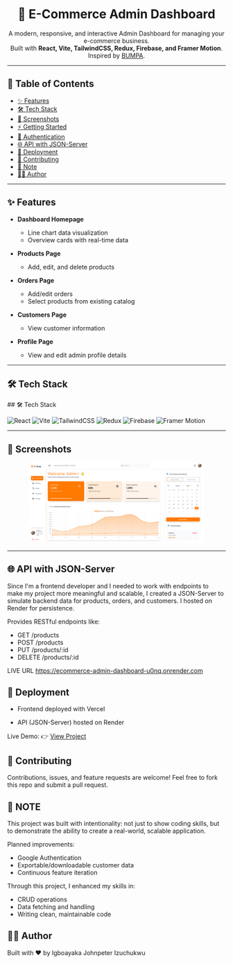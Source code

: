 <!-- Banner -->
<h1 align="center">🛒 E-Commerce Admin Dashboard</h1>
<p align="center">
  A modern, responsive, and interactive Admin Dashboard for managing your e-commerce business.<br/>
  Built with <b>React, Vite, TailwindCSS, Redux, Firebase, and Framer Motion</b>.<br/>
  Inspired by <a href="https://www.bumpa.com/" target="_blank">BUMPA</a>.
</p>

---

## 📑 Table of Contents
- [✨ Features](#-features)
- [🛠️ Tech Stack](#️-tech-stack)
- [📸 Screenshots](#-screenshots)
- [⚡ Getting Started](#-getting-started)
- [🔐 Authentication](#-authentication)
- [🌐 API with JSON-Server](#-api-with-json-server)
- [🚀 Deployment](#-deployment)
- [🤝 Contributing](#-contributing)
- [📜 Note](#-note)
- [👨‍💻 Author](#-author)

---

## ✨ Features

- **Dashboard Homepage**
  - Line chart data visualization  
  - Overview cards with real-time data  

- **Products Page**
  - Add, edit, and delete products  

- **Orders Page**
  - Add/edit orders  
  - Select products from existing catalog  

- **Customers Page**
  - View customer information  

- **Profile Page**
  - View and edit admin profile details  

---

## 🛠️ Tech Stack

<p align="left">
## 🛠️ Tech Stack

![React](https://img.shields.io/badge/React-20232a?style=for-the-badge&logo=react&logoColor=61DAFB)
![Vite](https://img.shields.io/badge/Vite-646CFF?style=for-the-badge&logo=vite&logoColor=white)
![TailwindCSS](https://img.shields.io/badge/TailwindCSS-38bdf8?style=for-the-badge&logo=tailwind-css&logoColor=white)
![Redux](https://img.shields.io/badge/Redux-764abc?style=for-the-badge&logo=redux&logoColor=white)
![Firebase](https://img.shields.io/badge/Firebase-ffca28?style=for-the-badge&logo=firebase&logoColor=black)
![Framer Motion](https://img.shields.io/badge/Framer%20Motion-ea4c89?style=for-the-badge&logo=framer&logoColor=white)

</p>

---

## 📸 Screenshots
> 
<p align="center">
  <img src="./src/assets/dashboard-image.png" alt="Dashboard Screenshot" width="80%"/>
</p>

---

## 🌐 API with JSON-Server

Since I'm a frontend developer and I needed to work with endpoints to make my project more meaningful and scalable, I created a JSON-Server to simulate backend data for products, orders, and customers. 
I hosted on Render for persistence.

Provides RESTful endpoints like:

  - GET    /products
  - POST   /products
  - PUT    /products/:id
  - DELETE /products/:id

LIVE URL
https://ecommerce-admin-dashboard-u0nq.onrender.com

## 🚀 Deployment

  - Frontend deployed with Vercel

  - API (JSON-Server) hosted on Render

Live Demo: 👉 [View Project](https://ecommerce-admin-dashboard-sage-gamma.vercel.app)

## 🤝 Contributing

Contributions, issues, and feature requests are welcome!
Feel free to fork this repo and submit a pull request.

## 📜 NOTE

This project was built with intentionality: not just to show coding skills, but to demonstrate the ability to create a real-world, scalable application.

Planned improvements:
  - Google Authentication
  - Exportable/downloadable customer data
  - Continuous feature iteration

Through this project, I enhanced my skills in:
  - CRUD operations
  - Data fetching and handling
  -  Writing clean, maintainable code

## 👨‍💻 Author

Built with ❤️ by Igboayaka Johnpeter Izuchukwu
